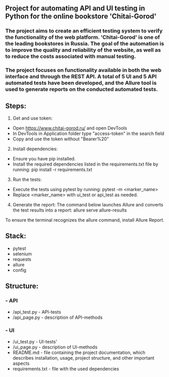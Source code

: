 ## **Project for automating API and UI testing in Python for the online bookstore 'Chitai-Gorod'**

### The project aims to create an efficient testing system to verify the functionality of the web platform. 'Chitai-Gorod' is one of the leading bookstores in Russia. The goal of the automation is to improve the quality and reliability of the website, as well as to reduce the costs associated with manual testing.

### The project focuses on functionality available in both the web interface and through the REST API. A total of 5 UI and 5 API automated tests have been developed, and the Allure tool is used to generate reports on the conducted automated tests.

## **Steps:**
1. Get and use token:
- Open https://www.chitai-gorod.ru/ and open DevTools
- In DevTools in Application folder type "access-token" in the search field
- Copy and use the token without "Bearer%20"

2. Install dependencies:
- Ensure you have pip installed. 
- Install the required dependencies listed in the requirements.txt file by running:
pip install -r requirements.txt

3. Run the tests:
- Execute the tests using pytest by running:
pytest -m <marker_name>
- Replace <marker_name> with ui_test or api_test as needed.

4. Generate the report:
The command below launches Allure and converts the test results into a report:
allure serve allure-results

To ensure the terminal recognizes the allure command, install Allure Report.



## **Stack:**
- pytest
- selenium
- requests
- allure
- config

## **Structure:**
### - API
- /api_test.py - API-tests
- /api_page.py - description of API-methods
### - UI
- /ui_test.py - UI-tests'
- /ui_page.py - description of UI-methods
- README.md - file containing the project documentation, which describes installation, usage, project structure, and other important aspects
- requirements.txt - file with the used dependencies